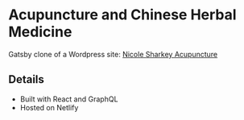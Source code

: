 # Acupuncture and Chinese Herbal Medicine

Gatsby clone of a Wordpress site: [Nicole Sharkey Acupuncture](http://www.nicolesharkeyacupuncture.com)

## Details

* Built with React and GraphQL
* Hosted on Netlify
